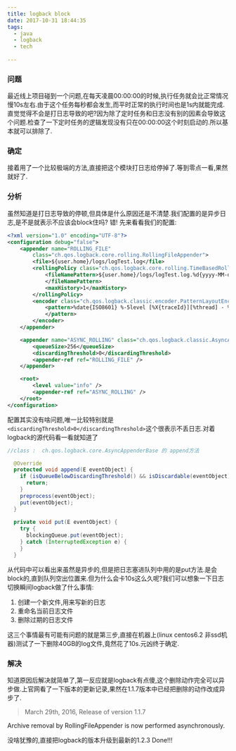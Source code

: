 ```yaml
---
title: logback block
date: 2017-10-31 18:44:35
tags:
  - java
  - logback
  - tech
  
---
```


### 问题

最近线上项目碰到一个问题,在每天凌晨00:00:00的时候,执行任务就会比正常情况慢10s左右.由于这个任务每秒都会发生,而平时正常的执行时间也是1s内就能完成.直觉觉得不会是打日志导致的吧?因为除了定时任务和日志没有别的因素会导致这个问题.检查了一下定时任务的逻辑发现没有只在00:00:00这个时刻启动的.所以基本就可以排除了.

### 确定

接着用了一个比较极端的方法,直接把这个模块打日志给停掉了.等到零点一看,果然就好了.


### 分析

虽然知道是打日志导致的停顿,但具体是什么原因还是不清楚.我们配置的是异步日志,是不是就表示不应该会block住吗? 错! 先来看看我们的配置:


```xml
<?xml version="1.0" encoding="UTF-8"?>
<configuration debug="false">
	<appender name="ROLLING_FILE"
		class="ch.qos.logback.core.rolling.RollingFileAppender">
		<file>${user.home}/logs/logTest.log</file>
		<rollingPolicy class="ch.qos.logback.core.rolling.TimeBasedRollingPolicy">
			<fileNamePattern>${user.home}/logs/logTest.log.%d{yyyy-MM-dd}
			</fileNamePattern>
			<maxHistory>1</maxHistory>
		</rollingPolicy>
		<encoder class="ch.qos.logback.classic.encoder.PatternLayoutEncoder">
			<pattern>%date{ISO8601} %-5level [%X{traceId}][%thread] - %msg%n
			</pattern>
		</encoder>
	</appender>

	<appender name="ASYNC_ROLLING" class="ch.qos.logback.classic.AsyncAppender">
		<queueSize>256</queueSize>
		<discardingThreshold>0</discardingThreshold>
		<appender-ref ref="ROLLING_FILE" />
	</appender>

	<root>
		<level value="info" />
		<appender-ref ref="ASYNC_ROLLING" />
	</root>
</configuration>

```

配置其实没有啥问题,唯一比较特别就是`<discardingThreshold>0</discardingThreshold>`这个很表示不丢日志.对着logback的源代码看一看就知道了


```java
//class :  ch.qos.logback.core.AsyncAppenderBase 的 append方法

  @Override
  protected void append(E eventObject) {
    if (isQueueBelowDiscardingThreshold() && isDiscardable(eventObject)) {
      return;
    }
    preprocess(eventObject);
    put(eventObject);
  }
  
  private void put(E eventObject) {
    try {
      blockingQueue.put(eventObject);
    } catch (InterruptedException e) {
    }
  }


```

从代码中可以看出来虽然是异步的,但是把日志塞进队列中用的是put方法.是会block的,直到队列空出位置来.但为什么会卡10s这么久呢?我们可以想象一下日志切换瞬间logback做了什么事情:

1. 创建一个新文件,用来写新的日志
2. 重命名当前日志文件
3. 删除过期的日志文件


这三个事情最有可能有问题的就是第三步,直接在机器上(linux centos6.2 非ssd机器)测试了一下删除40GB的log文件,竟然花了10s.元凶终于确定.



### 解决

知道原因后解决就简单了,第一反应就是logback有点傻,这个删除动作完全可以异步做.上官网看了一下版本的更新记录,果然在1.1.7版本中已经把删除的动作改成异步了.

>March 29th, 2016, Release of version 1.1.7
>
Archive removal by RollingFileAppender is now performed asynchronously.

没啥犹豫的,直接把logback的版本升级到最新的1.2.3  Done!!!



